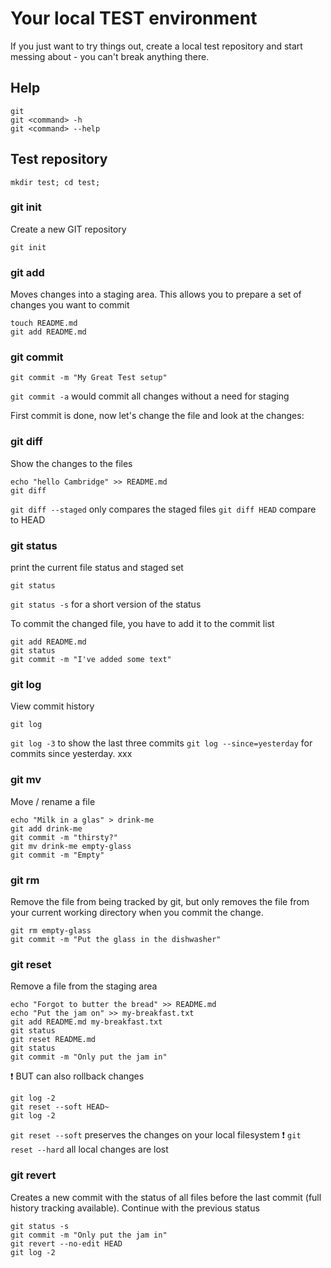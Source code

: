 # Your local TEST environment
If you just want to try things out, create a local test repository and start messing about - you can't break anything there.
## Help
    git
    git <command> -h
    git <command> --help

## Test repository
    mkdir test; cd test;
### git init   
Create a new GIT repository

    git init

### git add
Moves changes into a staging area. This allows you to prepare a set of changes you want to commit

    touch README.md
    git add README.md

### git commit

    git commit -m "My Great Test setup"

`git commit -a` would commit all changes without a need for staging

First commit is done, now let's change the file and look at the changes:
### git diff
Show the changes to the files

    echo "hello Cambridge" >> README.md
    git diff 

`git diff --staged` only compares the staged files
`git diff HEAD` compare to HEAD

### git status
print the current file status and staged set

    git status
`git status -s` for a short version of the status

To commit the changed file, you have to add it to the commit list

    git add README.md
    git status
    git commit -m "I've added some text"

### git log
View commit history

    git log

`git log -3` to show the last three commits
```git log --since=yesterday``` for commits since yesterday.
xxx

### git mv
Move / rename a file

    echo "Milk in a glas" > drink-me
    git add drink-me
    git commit -m "thirsty?"
    git mv drink-me empty-glass
    git commit -m "Empty"

### git rm
Remove the file from being tracked by git, but only removes the file from your current working directory when you commit the change.

    git rm empty-glass
    git commit -m "Put the glass in the dishwasher"

### git reset
Remove a file from the staging area

    echo "Forgot to butter the bread" >> README.md
    echo "Put the jam on" >> my-breakfast.txt
    git add README.md my-breakfast.txt
    git status
    git reset README.md
    git status
    git commit -m "Only put the jam in"

:exclamation: BUT can also rollback changes

    git log -2
    git reset --soft HEAD~
    git log -2

`git reset --soft` preserves the changes on your local filesystem
:exclamation: `git reset --hard` all local changes are lost

### git revert
Creates a new commit with the status of all files before the last commit (full history tracking available).
Continue with the previous status

    git status -s
    git commit -m "Only put the jam in"
    git revert --no-edit HEAD
    git log -2

    
